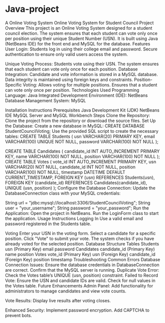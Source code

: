 # Java-project
A Online Voting System 
Online Voting System for Student Council Project Overview This project is an Online Voting System designed for a student council election. The system ensures that each student can vote only once per position using their unique Student Number (USN). It is built using Java (NetBeans IDE) for the front end and MySQL for the database. Features
User Login: Students log in using their college email and password. Secure authentication to ensure only valid users access the system.

Unique Voting Process: Students vote using their USN. The system ensures that each student can vote only once for each position.
Database Integration: Candidate and vote information is stored in a MySQL database. Data integrity is maintained using foreign keys and constraints.
Position-Specific Voting: Allows voting for multiple positions. Ensures that a student can vote only once per position.
Technologies Used Programming Language: Java Integrated Development Environment (IDE): NetBeans Database Management System: MySQL

Installation Instructions Prerequisites Java Development Kit (JDK) NetBeans IDE MySQL Server and MySQL Workbench
Steps Clone the Repository: Clone the project from the repository or download the source files.
Set Up the Database: Create a new database in MySQL: CREATE DATABASE StudentCouncilVoting;
Use the provided SQL script to create the necessary tables: CREATE TABLE Students ( usn VARCHAR(20) PRIMARY KEY, email VARCHAR(100) UNIQUE NOT NULL, password VARCHAR(100) NOT NULL );

CREATE TABLE Candidates ( candidate_id INT AUTO_INCREMENT PRIMARY KEY, name VARCHAR(100) NOT NULL, position VARCHAR(100) NOT NULL );
CREATE TABLE Votes ( vote_id INT AUTO_INCREMENT PRIMARY KEY, usn VARCHAR(20) NOT NULL, candidate_id INT NOT NULL, position VARCHAR(100) NOT NULL, timestamp DATETIME DEFAULT CURRENT_TIMESTAMP, FOREIGN KEY (usn) REFERENCES Students(usn), FOREIGN KEY (candidate_id) REFERENCES Candidates(candidate_id), UNIQUE (usn, position) );
Configure the Database Connection: Update the DatabaseConnection class with your MySQL credentials:

String url = "jdbc:mysql://localhost:3306/StudentCouncilVoting"; String user = "your_username"; String password = "your_password";
Run the Application: Open the project in NetBeans. Run the LoginForm class to start the application.
Usage Instructions Logging In Use a valid email and password registered in the Students table.

Voting Enter your USN in the voting form. Select a candidate for a specific position. Click "Vote" to submit your vote. The system checks if you have already voted for the selected position.
Database Structure Tables Students usn (Primary Key) email password Candidates candidate_id (Primary Key) name position Votes vote_id (Primary Key) usn (Foreign Key) candidate_id (Foreign Key) position timestamp Troubleshooting Common Errors
Database Connection Issues: Ensure the database credentials in DatabaseConnection are correct. Confirm that the MySQL server is running. Duplicate Vote Error: Check the Votes table’s UNIQUE (usn, position) constraint.
Failed to Record Vote: Ensure the USN and candidate IDs are valid. Check for null values in the Votes table.
Future Enhancements Admin Panel: Add functionality for administrators to manage candidates and view vote counts.

Vote Results: Display live results after voting closes.

Enhanced Security: Implement password encryption. Add CAPTCHA to prevent bots.
